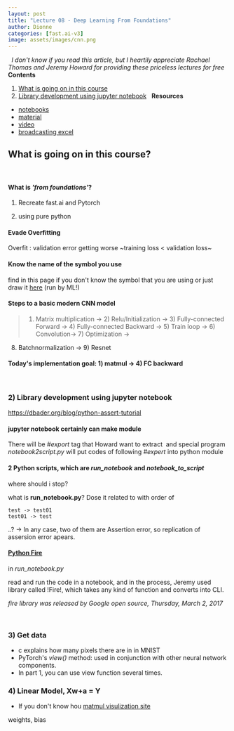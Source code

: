 ```yaml
---
layout: post
title: "Lecture 08 - Deep Learning From Foundations"
author: Dionne
categories: [fast.ai-v3]
image: assets/images/cnn.png
---
```


&nbsp;
*I don't know if you read this article, but I heartily appreciate Rachael Thomas and Jeremy Howard for providing these priceless lectures for free*
&nbsp;
**Contents**
&nbsp;
1) [What is going on in this course](#whats-going-on-in-this-course)
2) [Library development using jupyter notebook](#library-development-using-jupyter-notebook)
&nbsp;
**Resources**
- [notebooks](https://github.com/fastai/course-v3/blob/master/nbs/dl2/01_matmul.ipynb)
- [material](https://drive.google.com/file/d/18QwDI25Lf0ld0-cEugu7LxjwTc2NRkha/view)
- [video](https://course.fast.ai/videos/?lesson=8)
- [broadcasting excel](https://docs.google.com/spreadsheets/d/1bIPBcf-p9iqNG8BGmIVlJCFa4jEsbOZvcPXGTYe5pjI/edit#gid=0)
&nbsp;

## What is going on in this course?

&nbsp;
#### What is *'from foundations'*?

1) Recreate fast.ai and Pytorch

2) using pure python
&nbsp;
#### Evade Overfitting 

Overfit : validation error getting worse
~training loss < validation loss~
&nbsp;
#### Know the name of the symbol you use

find in this page if you don't know the symbol that you are using[](https://en.wikipedia.org/wiki/List_of_mathematical_symbols) or just draw it [here](http://detexify.kirelabs.org/classify.html) (run by ML!) 

#### Steps to a basic modern CNN model

> 1) Matrix multiplication -> 2) Relu/Initialization -> 3) Fully-connected Forward
-> 4) Fully-connected Backward -> 5) Train loop -> 6) Convolution-> 7) Optimization ->
8) Batchnormalization -> 9) Resnet

#### Today's implementation goal: 1) matmul -> 4) FC backward

&nbsp;

### 2) Library development using jupyter notebook

https://dbader.org/blog/python-assert-tutorial
&nbsp;
#### jupyter notebook certainly can make module

There will be *#export* tag that Howard want to extract&nbsp;
and special program *notebook2script.py* will put codes of following *#expert* into python module
&nbsp;
#### 2 Python scripts, which are *run\_notebook* and *notebook\_to\_script*

where should i stop? 

what is **run_notebook.py**? Dose it related to with order of

	test -> test01 
	test01 -> test

..?	 -> In any case, two of them are Assertion error, so replication of assersion error apears.
&nbsp;
#### [Python Fire](https://opensource.googleblog.com/2017/03/python-fire-command-line.html)
in *run_notebook.py*

read and run the code in a notebook, and in the process, Jeremy used library called !Fire!, which takes any kind of function and converts into CLI.

*fire library was released by Google open source, Thursday, March 2, 2017*

&nbsp;
### 3) Get data

- c explains how many pixels there are in in MNIST
- PyTorch's *view()* method: used in conjunction with other neural network components.
- In part 1, you can use view function several times.
&nbsp;

### 4) Linear Model, Xw+a = Y

- If you don't know hou [matmul visulization site](http://matrixmultiplication.xyz)

weights, bias
